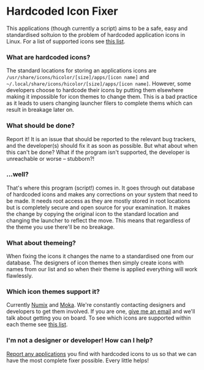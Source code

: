 Hardcoded Icon Fixer
==============
This applications (though currently a script) aims to be a safe, easy and standardised soltuion to the problem of hardcoded application icons in Linux. For a list of supported icons see [this list](https://github.com/Foggalong/hardcode-fixer/blob/master/data/list.md).

### What are hardcoded icons?
The standard locations for storing an applications icons are ```/usr/share/icons/hicolor/[size]/apps/[icon name]``` and ```~/.local/share/icons/hicolor/[size]/apps/[icon name]```. However, some developers choose to hardcode their icons by putting them elsewhere making it impossible for icon themes to change them. This is a bad practice as it leads to users
 changing launcher filers to complete thems which can result in breakage later on.

### What should be done?
Report it! It is an issue that should be reported to the relevant bug trackers, and the developer(s) should fix it as soon as possible. But what about when this can't be done? What if the program isn't supported, the developer is unreachable or worse – stubborn?!

### ...well?
That's where this program (script!) comes in. It goes through out database of hardcoded icons and makes any corrections on your system that need to be made. It needs root access as they are mostly stored in root locations but is completely secure and open source for your examination. It makes the change by copying the original icon to the standard location and changing the launcher to reflect the move. This means that regardless of the theme you use there'll be no breakage.

### What about themeing?
When fixing the icons it changes the name to a standardised one from our database. The designers of icon themes then simply create icons with names from our list and so when their theme is applied everything will work flawlessly.

### Which icon themes support it?
Currently [Numix](http://numixproject.org/) and [Moka](http://mokaproject.com/). We're constantly contacting designers and developers to get them involved. If you are one, [give me an email](mailto:joshua.h.fogg@gmail.com) and we'll talk about getting you on board. To see which icons are supported within each theme see [this list](https://github.com/Foggalong/hardcode-fixer/blob/master/data/themesupport.md).

### I'm not a designer or developer! How can I help?
[Report any applications](https://github.com/Foggalong/hardcode-fixer/issues) you find with hardcoded icons to us so that we can have the most complete fixer possible. Every little helps!
